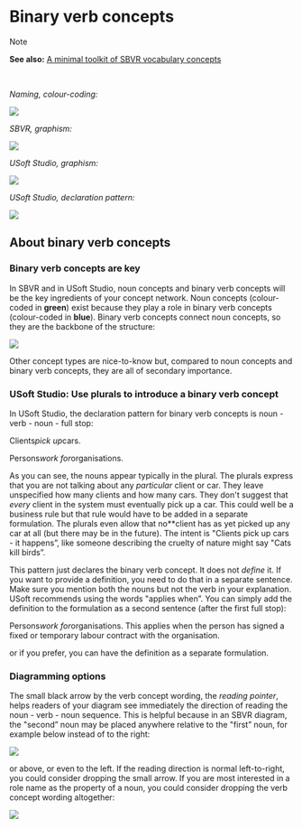 # Binary verb concepts

> [!NOTE]
> **See also:** [A minimal toolkit of SBVR vocabulary concepts](/docs/Business%20rules/Vocabulary%20concepts/A%20minimal%20toolkit%20of%20SBVR%20vocabulary%20concepts.md)

 

*Naming, colour-coding:*

![](/api/Business%20rules/Vocabulary%20concepts/assets/2e3f6b34-9aca-4bdb-88e2-d0cccb5994a2.png)

*SBVR, graphism:*

![](/api/Business%20rules/Vocabulary%20concepts/assets/c2764297-c3f7-42b3-b8a8-db4bfecf5c7a.png)

*USoft Studio, graphism:*

![](/api/Business%20rules/Vocabulary%20concepts/assets/2b9e1082-1444-4388-a622-4d0ef9d87ad0.png)

*USoft Studio, declaration pattern:*

![](/api/Business%20rules/Vocabulary%20concepts/assets/844dc930-7662-4904-b571-ecbebe0dd241.png)

## About binary verb concepts

### Binary verb concepts are key

In SBVR and in USoft Studio, noun concepts and binary verb concepts will be the key ingredients of your concept network. Noun concepts (colour-coded in **green**) exist because they play a role in binary verb concepts (colour-coded in **blue**). Binary verb concepts connect noun concepts, so they are the backbone of the structure:

![](/api/Business%20rules/Vocabulary%20concepts/assets/b3a6cf52-b761-400b-9e96-0470a2112f49.png)

Other concept types are nice-to-know but, compared to noun concepts and binary verb concepts, they are all of secondary importance.

### USoft Studio: Use plurals to introduce a binary verb concept

In USoft Studio, the declaration pattern for binary verb concepts is noun - verb - noun - full stop:

Clients*pick up*cars.

Persons*work for*organisations.

As you can see, the nouns appear typically in the plural. The plurals express that you are not talking about any *particular* client or car. They leave unspecified how many clients and how many cars. They don't suggest that *every* client in the system must eventually pick up a car. This could well be a business rule but that rule would have to be added in a separate formulation. The plurals even allow that no**client has as yet picked up any car at all (but there may be in the future). The intent is "Clients pick up cars - it happens”, like someone describing the cruelty of nature might say "Cats kill birds”.

This pattern just declares the binary verb concept. It does not *define* it. If you want to provide a definition, you need to do that in a separate sentence. Make sure you mention both the nouns but not the verb in your explanation. USoft recommends using the words "applies when”. You can simply add the definition to the formulation as a second sentence (after the first full stop):

Persons*work for*organisations. This applies when the person has signed a fixed or temporary labour contract with the organisation.

or if you prefer, you can have the definition as a separate formulation.

### Diagramming options

The small black arrow by the verb concept wording, the *reading pointer*, helps readers of your diagram see immediately the direction of reading the noun - verb - noun sequence. This is helpful because in an SBVR diagram, the "second” noun may be placed anywhere relative to the "first” noun, for example below instead of to the right:

![](/api/Business%20rules/Vocabulary%20concepts/assets/f5f5e1dd-9835-4881-b002-61e737436661.png)

or above, or even to the left. If the reading direction is normal left-to-right, you could consider dropping the small arrow. If you are most interested in a role name as the property of a noun, you could consider dropping the verb concept wording altogether:

![](/api/Business%20rules/Vocabulary%20concepts/assets/5ce17a91-1b90-47f2-a098-52cd24c97a15.png)

 